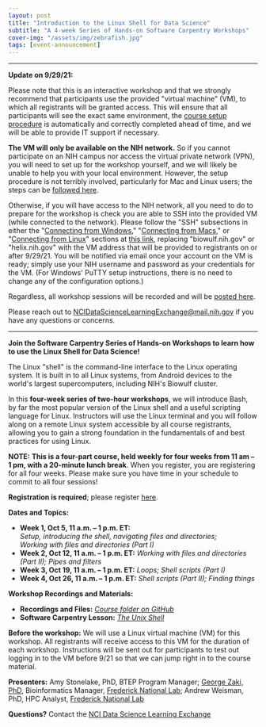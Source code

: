 ```yaml
---
layout: post
title: "Introduction to the Linux Shell for Data Science"
subtitle: "A 4-week Series of Hands-on Software Carpentry Workshops"
cover-img: "/assets/img/zebrafish.jpg"
tags: [event-announcement]
---
```


***

**Update on 9/29/21:**

Please note that this is an interactive workshop and that we strongly recommend that participants use the provided "virtual machine" (VM), to which all registrants will be granted access. This will ensure that all participants will see the exact same environment, the [course setup procedure](https://swcarpentry.github.io/shell-novice/setup.html) is automatically and correctly completed ahead of time, and we will be able to provide IT support if necessary.

**The VM will only be available on the NIH network.** So if you cannot participate on an NIH campus nor access the virtual private network (VPN), you will need to set up for the workshop yourself, and we will likely be unable to help you with your local environment. However, the setup procedure is not terribly involved, particularly for Mac and Linux users; the steps can be [followed here](https://swcarpentry.github.io/shell-novice/setup.html).

Otherwise, if you will have access to the NIH network, all you need to do to prepare for the workshop is check you are able to SSH into the provided VM (while connected to the network). Please follow the "SSH" subsections in either the "[Connecting from Windows](https://hpc.nih.gov/docs/connect.html#windows)," "[Connecting from Macs](https://hpc.nih.gov/docs/connect.html#macs)," or "[Connecting from Linux](https://hpc.nih.gov/docs/connect.html#linux)" sections at [this link](https://hpc.nih.gov/docs/connect.html), replacing "biowulf.nih.gov" or "helix.nih.gov" with the VM address that will be provided to registrants on or after 9/29/21. You will be notified via email once your account on the VM is ready; simply use your NIH username and password as your credentials for the VM. (For Windows' PuTTY setup instructions, there is no need to change any of the configuration options.)

Regardless, all workshop sessions will be recorded and will be [posted here](https://cbiit.github.io/p2p-datasci/2021-09-09-introduction_to_linux).

Please reach out to [NCIDataScienceLearningExchange@mail.nih.gov](mailto:mailto:NCIDataScienceLearningExchange@mail.nih.gov) if you have any questions or concerns.

***

**Join the Software Carpentry Series of Hands-on Workshops to learn how to use the Linux Shell for Data Science!**

The Linux "shell" is the command-line interface to the Linux operating system. It is built in to all Linux systems, from Android devices to the world's largest supercomputers, including NIH's Biowulf cluster.

In this **four-week series of two-hour workshops**, we will introduce Bash, by far the most popular version of the Linux shell and a useful scripting language for Linux. Instructors will use the Linux terminal and you will follow along on a remote Linux system accessible by all course registrants, allowing you to gain a strong foundation in the fundamentals of and best practices for using Linux.

**NOTE:** **This is a four-part course, held weekly for four weeks from 11 am – 1 pm, with a 20-minute lunch break**. When you register, you are registering for all four weeks. Please make sure you have time in your schedule to commit to all four sessions!

**Registration is required**; please register [here](https://forms.office.com/Pages/ResponsePage.aspx?id=eHW3FHOX1UKFByUcotwrBmZTSnRbXM9JpWdlqxYLNZxUOUg3VEFaRzMyRDBUTEhETzQxSklERDlXVS4u).

**Dates and Topics:**

* **Week 1, Oct 5, 11 a.m. – 1 p.m. ET:** *Setup, introducing the shell, navigating files and directories; Working with files and directories (Part I)*
* **Week 2, Oct 12, 11 a.m. – 1 p.m. ET:** *Working with files and directories (Part II); Pipes and filters*
* **Week 3, Oct 19, 11 a.m. – 1 p.m. ET:** *Loops; Shell scripts (Part I)*
* **Week 4, Oct 26, 11 a.m. – 1 p.m. ET:** *Shell scripts (Part II); Finding things*

**Workshop Recordings and Materials:**

* **Recordings and Files:** *[Course folder on GitHub](https://github.com/CBIIT/p2p-datasci/tree/master/workshop_materials/2021-09-21-introduction_to_linux)*
* **Software Carpentry Lesson:** *[The Unix Shell](http://swcarpentry.github.io/shell-novice)*

**Before the workshop:** We will use a Linux virtual machine (VM) for this workshop. All registrants will receive access to this VM for the duration of each workshop. Instructions will be sent out for participants to test out logging in to the VM before 9/21 so that we can jump right in to the course material.

**Presenters:** Amy Stonelake, PhD, BTEP Program Manager; [George Zaki, PhD](https://www.linkedin.com/in/george-zaki-361b2131/), Bioinformatics Manager, [Frederick National Lab](https://frederick.cancer.gov); Andrew Weisman, PhD, HPC Analyst, [Frederick National Lab](https://frederick.cancer.gov)

**Questions?** Contact the [NCI Data Science Learning Exchange](mailto:NCIDataScienceLearningExchange@mail.nih.gov)
